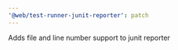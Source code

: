 ```yaml
---
'@web/test-runner-junit-reporter': patch
---
```


Adds file and line number support to junit reporter
